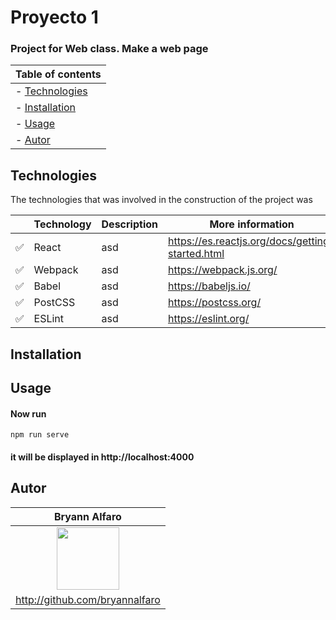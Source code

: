 # Proyecto 1
### Project for Web class. Make a web page


Table of contents |
------------------|
| - [Technologies](#technologies)|
| - [Installation](http://github.com)|
|- [Usage](http://github.com)|
|- [Autor](http://github.com)|

## Technologies
The technologies that was involved in the construction of the project was

 | | Technology| Description | More information |
-------------------|--------------|---|---|
|:white_check_mark:| React | asd | https://es.reactjs.org/docs/getting-started.html
| :white_check_mark: | Webpack| asd | https://webpack.js.org/
|:white_check_mark: | Babel| asd | https://babeljs.io/
|:white_check_mark: | PostCSS| asd | https://postcss.org/
|:white_check_mark: | ESLint| asd | https://eslint.org/

## Installation
## Usage
#### Now run   
`npm run serve`
#### it will be displayed in http://localhost:4000

## Autor
|Bryann Alfaro|
------------------|
  |<div align="center"><image src = "https://avatars.githubusercontent.com/u/46506166?v=4" width="100px" height="100px"></image></div>|
|http://github.com/bryannalfaro|
